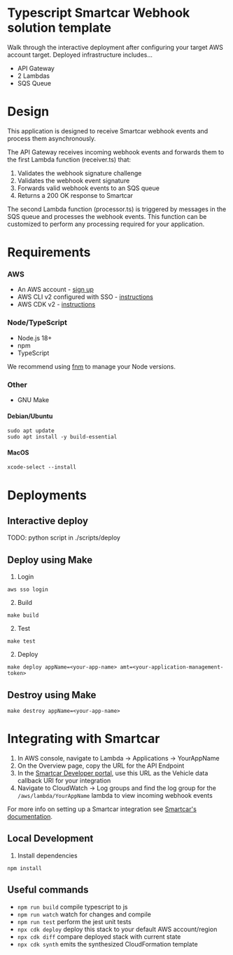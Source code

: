 # Typescript Smartcar Webhook solution template
Walk through the interactive deployment after configuring your target AWS account target.
Deployed infrastructure includes...
 * API Gateway 
 * 2 Lambdas
 * SQS Queue

# Design
This application is designed to receive Smartcar webhook events and process them asynchronously. 

The API Gateway receives incoming webhook events and forwards them to the first Lambda function (receiver.ts) that:
1. Validates the webhook signature challenge
2. Validates the webhook event signature
3. Forwards valid webhook events to an SQS queue
4. Returns a 200 OK response to Smartcar

The second Lambda function (processor.ts) is triggered by messages in the SQS queue and processes the webhook events.
This function can be customized to perform any processing required for your application.

# Requirements
### AWS
* An AWS account - [sign up](https://signin.aws.amazon.com/signup?request_type=register)
* AWS CLI v2 configured with SSO - [instructions](https://docs.aws.amazon.com/cli/latest/userguide/getting-started-install.html)
* AWS CDK v2 - [instructions](https://docs.aws.amazon.com/cdk/v2/guide/getting-started.html)

### Node/TypeScript
* Node.js 18+ 
* npm
* TypeScript

We recommend using [fnm](https://github.com/Schniz/fnm?tab=readme-ov-file#installation) to manage your Node versions.

### Other
* GNU Make

#### Debian/Ubuntu
```
sudo apt update
sudo apt install -y build-essential
```

#### MacOS
```
xcode-select --install
```


# Deployments

## Interactive deploy

TODO: python script in ./scripts/deploy

## Deploy using Make
1. Login
```
aws sso login
```

2. Build
```
make build
```

2. Test
```
make test
```

2. Deploy
```
make deploy appName=<your-app-name> amt=<your-application-management-token>
```

## Destroy using Make
```
make destroy appName=<your-app-name>
```

# Integrating with Smartcar
1. In AWS console, navigate to Lambda -> Applications -> YourAppName
2. On the Overview page, copy the URL for the API Endpoint
3. In the [Smartcar Developer portal](https://dashboard.smartcar.com/), use this URL as the Vehicle data callback URI for your integration
4. Navigate to CloudWatch -> Log groups and find the log group for the `/aws/lambda/YourAppName` lambda to view incoming webhook events

For more info on setting up a Smartcar integration see [Smartcar's documentation](https://smartcar.com/docs/integrations/webhooks/overview).


## Local Development
1. Install dependencies
```
npm install
```

## Useful commands

* `npm run build`   compile typescript to js
* `npm run watch`   watch for changes and compile
* `npm run test`    perform the jest unit tests
* `npx cdk deploy`  deploy this stack to your default AWS account/region
* `npx cdk diff`    compare deployed stack with current state
* `npx cdk synth`   emits the synthesized CloudFormation template

